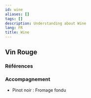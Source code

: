 ```yaml
---
id: wine
aliases: []
tags: []
description: Understanding about Wine
lang: FR
title: Wine
---
```



## Vin Rouge

### Références

### Accompagnement

- Pinot noir : Fromage fondu
